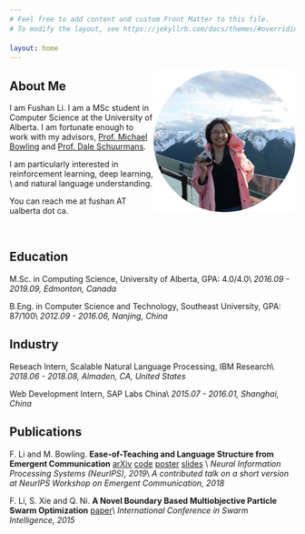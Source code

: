 ```yaml
---
# Feel free to add content and custom Front Matter to this file.
# To modify the layout, see https://jekyllrb.com/docs/themes/#overriding-theme-defaults

layout: home
---
```

<img style='float: right;' width='250' height='250' src='circle.png'>

## About Me
I am Fushan Li. I am a MSc student in Computer Science at the University of Alberta. 
I am fortunate enough to work with my advisors, [Prof. Michael Bowling](https://webdocs.cs.ualberta.ca/~bowling/index.html) and [Prof. Dale Schuurmans](https://webdocs.cs.ualberta.ca/~dale/). 
<!-- I am interested in problems of making machines possess intelligence and language capabilities. -->
I am particularly interested in reinforcement learning, deep learning, \\
and natural language understanding.

You can reach me at fushan AT ualberta dot ca.

<br />

## Education

M.Sc. in Computing Science, University of Alberta, GPA: 4.0/4.0\\
*2016.09 - 2019.09, Edmonton, Canada* 

B.Eng. in Computer Science and Technology, Southeast University, GPA: 87/100\\
*2012.09 - 2016.06, Nanjing, China*

## Industry

Reseach Intern, Scalable Natural Language Processing, IBM Research\\
*2018.06 - 2018.08, Almaden, CA, United States*

Web Development Intern, SAP Labs China\\
*2015.07 - 2016.01, Shanghai, China*

## Publications

F. Li and M. Bowling. **Ease-of-Teaching and Language Structure from Emergent Communication** [arXiv](https://arxiv.org/abs/1906.02403) [code](https://github.com/FushanLi/Ease-of-teaching-and-language-structure) [poster](https://drive.google.com/open?id=1CnSeTqhr2iJWKNLBt9OvLHKYsgbwLScG) [slides](https://drive.google.com/open?id=17c1iHeBHA90f1Kg41gF3Fk9keT1AQcaO) \\
*Neural Information Processing Systems (NeurIPS), 2019*\\
*A contributed talk on a short version at NeurIPS Workshop on Emergent Communication, 2018*

F. Li, S. Xie and Q. Ni. **A Novel Boundary Based Multiobjective Particle Swarm Optimization** [paper](https://link.springer.com/chapter/10.1007/978-3-319-20466-6_17)\\
*International Conference in Swarm Intelligence, 2015*



